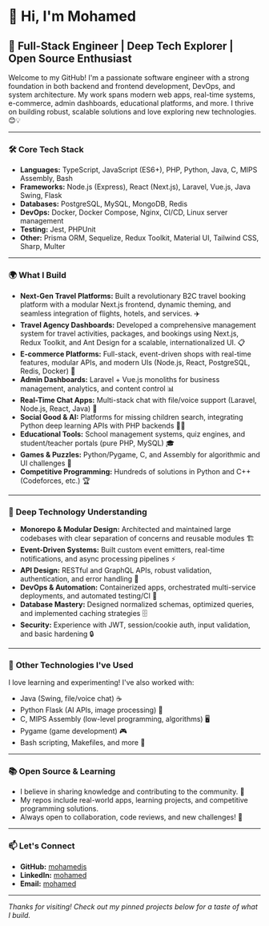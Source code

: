 # 👋 Hi, I'm Mohamed

## 🚀 Full-Stack Engineer | Deep Tech Explorer | Open Source Enthusiast

Welcome to my GitHub! I'm a passionate software engineer with a strong foundation in both backend and frontend development, DevOps, and system architecture. My work spans modern web apps, real-time systems, e-commerce, admin dashboards, educational platforms, and more. I thrive on building robust, scalable solutions and love exploring new technologies. 😊💡

---

### 🛠️ **Core Tech Stack**

- **Languages:** TypeScript, JavaScript (ES6+), PHP, Python, Java, C, MIPS Assembly, Bash
- **Frameworks:** Node.js (Express), React (Next.js), Laravel, Vue.js, Java Swing, Flask
- **Databases:** PostgreSQL, MySQL, MongoDB, Redis
- **DevOps:** Docker, Docker Compose, Nginx, CI/CD, Linux server management
- **Testing:** Jest, PHPUnit
- **Other:** Prisma ORM, Sequelize, Redux Toolkit, Material UI, Tailwind CSS, Sharp, Multer

---

### 🌍 **What I Build**

- **Next-Gen Travel Platforms:** Built a revolutionary B2C travel booking platform with a modular Next.js frontend, dynamic theming, and seamless integration of flights, hotels, and services. ✈️
- **Travel Agency Dashboards:** Developed a comprehensive management system for travel activities, packages, and bookings using Next.js, Redux Toolkit, and Ant Design for a scalable, internationalized UI. 📋
- **E-commerce Platforms:** Full-stack, event-driven shops with real-time features, modular APIs, and modern UIs (Node.js, React, PostgreSQL, Redis, Docker) 🛒
- **Admin Dashboards:** Laravel + Vue.js monoliths for business management, analytics, and content control 📊
- **Real-Time Chat Apps:** Multi-stack chat with file/voice support (Laravel, Node.js, React, Java) 💬
- **Social Good & AI:** Platforms for missing children search, integrating Python deep learning APIs with PHP backends 🤖🧒
- **Educational Tools:** School management systems, quiz engines, and student/teacher portals (pure PHP, MySQL) 🎓
- **Games & Puzzles:** Python/Pygame, C, and Assembly for algorithmic and UI challenges 🧩
- **Competitive Programming:** Hundreds of solutions in Python and C++ (Codeforces, etc.) 🏆

---

### 🧠 **Deep Technology Understanding**

- **Monorepo & Modular Design:** Architected and maintained large codebases with clear separation of concerns and reusable modules 🏗️
- **Event-Driven Systems:** Built custom event emitters, real-time notifications, and async processing pipelines ⚡
- **API Design:** RESTful and GraphQL APIs, robust validation, authentication, and error handling 🔗
- **DevOps & Automation:** Containerized apps, orchestrated multi-service deployments, and automated testing/CI 🐳
- **Database Mastery:** Designed normalized schemas, optimized queries, and implemented caching strategies 🗄️
- **Security:** Experience with JWT, session/cookie auth, input validation, and basic hardening 🔒

---

### 🧩 **Other Technologies I've Used**

I love learning and experimenting! I've also worked with:
- Java (Swing, file/voice chat) ☕
- Python Flask (AI APIs, image processing) 🐍
- C, MIPS Assembly (low-level programming, algorithms) 🖥️
- Pygame (game development) 🎮
- Bash scripting, Makefiles, and more 📝

---

### 📚 **Open Source & Learning**

- I believe in sharing knowledge and contributing to the community. 🌱
- My repos include real-world apps, learning projects, and competitive programming solutions.
- Always open to collaboration, code reviews, and new challenges! 🤝

---

### 📫 **Let's Connect**

- **GitHub:** [mohamedjs](https://github.com/mohamedjs)
- **LinkedIn:** [mohamed](https://www.linkedin.com/in/mohamed-mahmoud-19ab47122/)
- **Email:** [mohamed](mohammed_hs552yahoo.com)

---

*Thanks for visiting! Check out my pinned projects below for a taste of what I build.*
